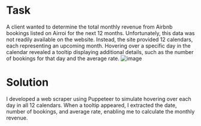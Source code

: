 # Task
A client wanted to determine the total monthly revenue from Airbnb bookings listed on Airroi for the next 12 months. Unfortunately, this data was not readily available on the website. Instead, the site provided 12 calendars, each representing an upcoming month. Hovering over a specific day in the calendar revealed a tooltip displaying additional details, such as the number of bookings for that day and the average rate.
![image](https://github.com/user-attachments/assets/1f1e914f-01a4-4295-9dc3-42c5e711b973)


# Solution
I developed a web scraper using Puppeteer to simulate hovering over each day in all 12 calendars. When a tooltip appeared, I extracted the date, number of bookings, and average rate, enabling me to calculate the monthly revenue.

